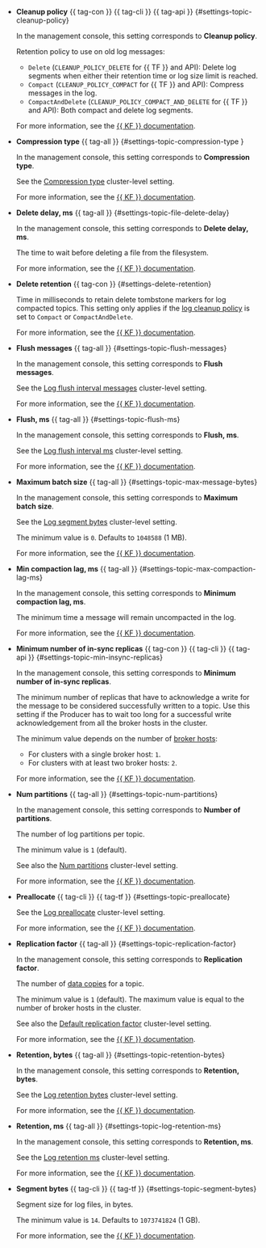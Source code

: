 * **Cleanup policy** {{ tag-con }} {{ tag-cli }} {{ tag-api }} {#settings-topic-cleanup-policy}

    In the management console, this setting corresponds to **Cleanup policy**.

    Retention policy to use on old log messages:
    * `Delete` (`CLEANUP_POLICY_DELETE` for {{ TF }} and API): Delete log segments when either their retention time or log size limit is reached.
    * `Compact` (`CLEANUP_POLICY_COMPACT` for {{ TF }} and API): Compress messages in the log.
    * `CompactAndDelete` (`CLEANUP_POLICY_COMPACT_AND_DELETE` for {{ TF }} and API): Both compact and delete log segments.

    For more information, see the [{{ KF }} documentation](https://kafka.apache.org/documentation/#cleanup.policy).

* **Compression type** {{ tag-all }} {#settings-topic-compression-type }

    In the management console, this setting corresponds to **Compression type**.

    See the [Compression type](#settings-compression-type) cluster-level setting.

    For more information, see the [{{ KF }} documentation](https://kafka.apache.org/documentation/#topicconfigs_compression.type).

* **Delete delay, ms** {{ tag-all }} {#settings-topic-file-delete-delay}

    In the management console, this setting corresponds to **Delete delay, ms**.

    The time to wait before deleting a file from the filesystem.

    For more information, see the [{{ KF }} documentation](https://kafka.apache.org/documentation/#file.delete.delay.ms).

* **Delete retention** {{ tag-con }} {#settings-delete-retention}

    Time in milliseconds to retain delete tombstone markers for log compacted topics. This setting only applies if the [log cleanup policy](#settings-topic-cleanup-policy) is set to `Compact` or `CompactAndDelete`.

    For more information, see the [{{ KF }} documentation](https://kafka.apache.org/documentation/#retention.ms).

* **Flush messages** {{ tag-all }} {#settings-topic-flush-messages}

    In the management console, this setting corresponds to **Flush messages**.

    See the [Log flush interval messages](#settings-log-flush-interval-messages) cluster-level setting.

    For more information, see the [{{ KF }} documentation](https://kafka.apache.org/documentation/#topicconfigs_flush.messages).

* **Flush, ms** {{ tag-all }} {#settings-topic-flush-ms}

    In the management console, this setting corresponds to **Flush, ms**.

    See the [Log flush interval ms](#settings-log-flush-interval-ms) cluster-level setting.

    For more information, see the [{{ KF }} documentation](https://kafka.apache.org/documentation/#topicconfigs_flush.ms).

* **Maximum batch size** {{ tag-all }} {#settings-topic-max-message-bytes}

    In the management console, this setting corresponds to **Maximum batch size**.

    See the [Log segment bytes](#settings-log-segment-bytes) cluster-level setting.

    The minimum value is `0`. Defaults to `1048588` (1 MB).

    For more information, see the [{{ KF }} documentation](https://kafka.apache.org/documentation/#retention.bytes).

* **Min compaction lag, ms** {{ tag-all }} {#settings-topic-max-compaction-lag-ms}

    In the management console, this setting corresponds to **Minimum compaction lag, ms**.

    The minimum time a message will remain uncompacted in the log.

    For more information, see the [{{ KF }} documentation](https://kafka.apache.org/documentation/#min.compaction.lag.ms).

* **Minimum number of in-sync replicas** {{ tag-con }} {{ tag-cli }} {{ tag-api }} {#settings-topic-min-insync-replicas}

    In the management console, this setting corresponds to **Minimum number of in-sync replicas**.

    The minimum number of replicas that have to acknowledge a write for the message to be considered successfully written to a topic. Use this setting if the Producer has to wait too long for a successful write acknowledgement from all the broker hosts in the cluster.

    The minimum value depends on the number of [broker hosts](../../../managed-kafka/concepts/brokers.md):
    * For clusters with a single broker host: `1`.
    * For clusters with at least two broker hosts: `2`.

    For more information, see the [{{ KF }} documentation](https://kafka.apache.org/documentation/#topicconfigs_min.insync.replicas).

* **Num partitions** {{ tag-all }} {#settings-topic-num-partitions}

    In the management console, this setting corresponds to **Number of partitions**.

    The number of log partitions per topic.

    The minimum value is `1` (default).

    See also the [Num partitions](#settings-num-partitions) cluster-level setting.

    For more information, see the [{{ KF }} documentation](https://kafka.apache.org/documentation/#brokerconfigs_num.partitions).

* **Preallocate** {{ tag-cli }} {{ tag-tf }} {#settings-topic-preallocate}

    See the [Log preallocate](#settings-log-preallocate) cluster-level setting.

    For more information, see the [{{ KF }} documentation](https://kafka.apache.org/documentation/#topicconfigs_preallocate).

* **Replication factor** {{ tag-all }} {#settings-topic-replication-factor}

    In the management console, this setting corresponds to **Replication factor**.

    The number of [data copies](../../../managed-kafka/concepts/brokers.md) for a topic.

    The minimum value is `1` (default). The maximum value is equal to the number of broker hosts in the cluster.

    See also the [Default replication factor](#settings-default-replication-factor) cluster-level setting.

    For more information, see the [{{ KF }} documentation](https://kafka.apache.org/documentation/#streamsconfigs_replication.factor).

* **Retention, bytes** {{ tag-all }} {#settings-topic-retention-bytes}

    In the management console, this setting corresponds to **Retention, bytes**.

    See the [Log retention bytes](#settings-log-retention-bytes) cluster-level setting.

    For more information, see the [{{ KF }} documentation](https://kafka.apache.org/documentation/#topicconfigs_retention.bytes).

* **Retention, ms** {{ tag-all }} {#settings-topic-log-retention-ms}

    In the management console, this setting corresponds to **Retention, ms**.

    See the [Log retention ms](#settings-log-retention-ms) cluster-level setting.

    For more information, see the [{{ KF }} documentation](https://kafka.apache.org/documentation/#topicconfigs_retention.ms).

* **Segment bytes** {{ tag-cli }} {{ tag-tf }} {#settings-topic-segment-bytes}

    Segment size for log files, in bytes.

    The minimum value is `14`. Defaults to `1073741824` (1 GB).

    For more information, see the [{{ KF }} documentation](https://kafka.apache.org/documentation/#topicconfigs_segment.bytes).

